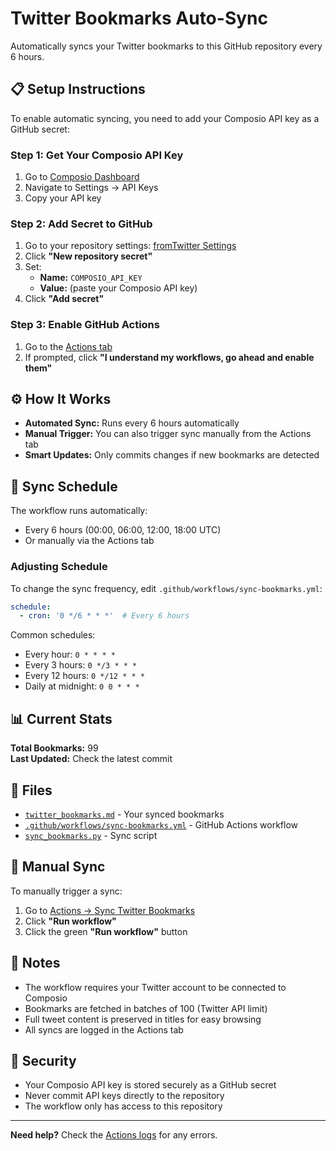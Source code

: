 # Twitter Bookmarks Auto-Sync

Automatically syncs your Twitter bookmarks to this GitHub repository every 6 hours.

## 📋 Setup Instructions

To enable automatic syncing, you need to add your Composio API key as a GitHub secret:

### Step 1: Get Your Composio API Key

1. Go to [Composio Dashboard](https://app.composio.dev)
2. Navigate to Settings → API Keys
3. Copy your API key

### Step 2: Add Secret to GitHub

1. Go to your repository settings: [fromTwitter Settings](https://github.com/vasnt/fromTwitter/settings/secrets/actions)
2. Click **"New repository secret"**
3. Set:
   - **Name:** `COMPOSIO_API_KEY`
   - **Value:** (paste your Composio API key)
4. Click **"Add secret"**

### Step 3: Enable GitHub Actions

1. Go to the [Actions tab](https://github.com/vasnt/fromTwitter/actions)
2. If prompted, click **"I understand my workflows, go ahead and enable them"**

## ⚙️ How It Works

- **Automated Sync:** Runs every 6 hours automatically
- **Manual Trigger:** You can also trigger sync manually from the Actions tab
- **Smart Updates:** Only commits changes if new bookmarks are detected

## 🔄 Sync Schedule

The workflow runs automatically:
- Every 6 hours (00:00, 06:00, 12:00, 18:00 UTC)
- Or manually via the Actions tab

### Adjusting Schedule

To change the sync frequency, edit `.github/workflows/sync-bookmarks.yml`:

```yaml
schedule:
  - cron: '0 */6 * * *'  # Every 6 hours
```

Common schedules:
- Every hour: `0 * * * *`
- Every 3 hours: `0 */3 * * *`
- Every 12 hours: `0 */12 * * *`
- Daily at midnight: `0 0 * * *`

## 📊 Current Stats

**Total Bookmarks:** 99  
**Last Updated:** Check the latest commit

## 🔗 Files

- [`twitter_bookmarks.md`](twitter_bookmarks.md) - Your synced bookmarks
- [`.github/workflows/sync-bookmarks.yml`](.github/workflows/sync-bookmarks.yml) - GitHub Actions workflow
- [`sync_bookmarks.py`](sync_bookmarks.py) - Sync script

## 🚀 Manual Sync

To manually trigger a sync:

1. Go to [Actions → Sync Twitter Bookmarks](https://github.com/vasnt/fromTwitter/actions/workflows/sync-bookmarks.yml)
2. Click **"Run workflow"**
3. Click the green **"Run workflow"** button

## 📝 Notes

- The workflow requires your Twitter account to be connected to Composio
- Bookmarks are fetched in batches of 100 (Twitter API limit)
- Full tweet content is preserved in titles for easy browsing
- All syncs are logged in the Actions tab

## 🔐 Security

- Your Composio API key is stored securely as a GitHub secret
- Never commit API keys directly to the repository
- The workflow only has access to this repository

---

**Need help?** Check the [Actions logs](https://github.com/vasnt/fromTwitter/actions) for any errors.
